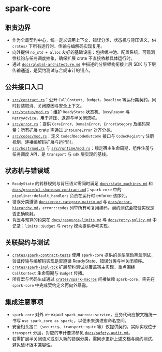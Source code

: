 # spark-core

## 职责边界
- 作为全局契约中心，统一定义调用上下文、错误分类、状态机与背压语义，供 `crates/` 下所有运行时、传输与编解码实现复用。
- 向外提供 `no_std + alloc` 友好的基础设施：包括缓冲池、配置系统、可观测性挂钩与任务调度抽象，确保扩展 crate 不直接依赖具体运行时。
- 通过 [`docs/global-architecture.md`](../../docs/global-architecture.md) 中描述的分层架构衔接上层 SDK 与下层传输通道，是契约测试与合规审计的锚点。

## 公共接口入口
- [`src/contract.rs`](./src/contract.rs)：公开 `CallContext`、`Budget`、`Deadline` 等运行期契约，同时封装取消、关闭原因与安全上下文。
- [`src/status/mod.rs`](./src/status/mod.rs)：维护 `ReadyState` 状态机、`BusyReason` 与 `RetryAdvice`，用于背压、退避与半关闭流程。
- [`src/error.rs`](./src/error.rs)：提供 `CoreError`、`DomainError`、`ErrorCategory` 及编码常量；所有扩展 crate 需通过 `IntoCoreError` 对齐分类。
- [`src/codec/mod.rs`](./src/codec/mod.rs)：定义 `Codec`/`DecodeOutcome` 接口与 `CodecRegistry` 注册机制，连接编解码扩展与运行时。
- [`src/host/mod.rs`](./src/host/mod.rs) 与 [`src/runtime/mod.rs`](./src/runtime/mod.rs)：规定宿主生命周期、组件注册与任务调度 API，是 `transport` 与 `sdk` 层实现的基线。

## 状态机与错误域
- `ReadyState` 的转移规则与背压语义需同时满足 [`docs/state_machines.md`](../../docs/state_machines.md) 和 [`docs/graceful-shutdown-contract.md`](../../docs/graceful-shutdown-contract.md)；`spark-core` 中的 `pipeline::default_handlers` 负责在运行时 enforce 该序列。
- 错误分类遵循 [`docs/error-category-matrix.md`](../../docs/error-category-matrix.md) 与 [`docs/error-hierarchy.md`](../../docs/error-hierarchy.md)，`error::codes` 列举所有可复用编码，契约测试会校验实现是否正确映射。
- 背压与预算的约束在 [`docs/resource-limits.md`](../../docs/resource-limits.md) 与 [`docs/retry-policy.md`](../../docs/retry-policy.md) 中记录；`limits::Budget` 与 `retry` 模块提供参考实现。

## 关联契约与测试
- [`crates/spark-contract-tests`](../spark-contract-tests) 使用 `spark-core` 提供的类型驱动黑盒测试，验证传输与编解码实现是否遵循 ReadyState、错误分类与半关闭顺序。
- [`crates/spark-impl-tck`](../spark-impl-tck) 扩展契约测试以覆盖宿主实现，重点围绕 `CallContext` 生命周期与 `Budget` 传播。
- 所有宏与代码生成通过 [`crates/spark-macros`](../spark-macros) 间接依赖 `spark-core`，需先在 `spark-core` 中完成契约定义再向外暴露。

## 集成注意事项
- `spark-core` 对外 re-export `spark_macros::service`，业务代码应按文档统一书写 `use spark_core as spark;`，以便未来演进宏命名空间。
- 安全相关接口（`security`、`transport::quic` 等）仅提供契约，实际实现位于 `transport` 分层，对应的审计要求参见 [`docs/safety-audit.md`](../../docs/safety-audit.md)。
- 若需扩展半关闭语义或引入新的错误分类，需同步更新上述文档与契约测试，避免破坏版本兼容性。
